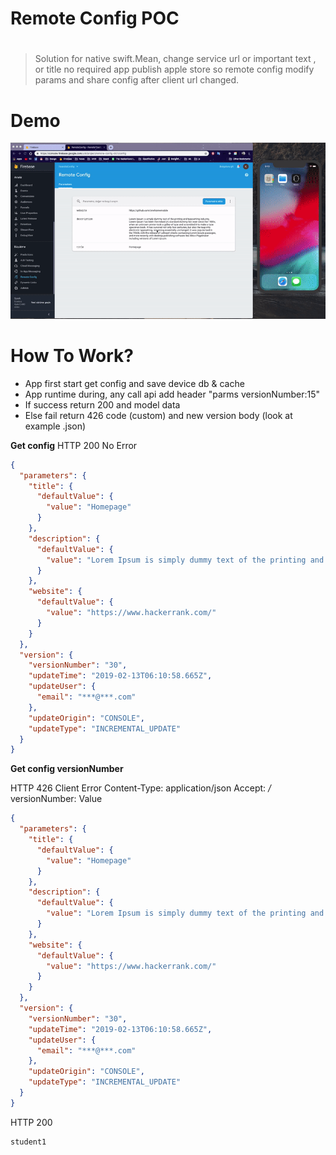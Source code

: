 # Remote Config POC
# 
>  Solution for native swift.Mean, change service url or important text , or title no required app publish apple store so remote config modify params and share config after client url changed.

# Demo

![Remote Config](https://github.com/VB10/RemoteConfigPOC/blob/master/Demos/remoteconfigios.gif?raw=true)

# How To Work?

- App first start get config and save device db & cache
- App runtime during, any call api add header "parms versionNumber:15" 
-  If success return 200 and model data 
- Else fail return 426 code (custom) and new version body (look at example .json)


**Get config**
HTTP 200 No Error
```json
{
  "parameters": {
    "title": {
      "defaultValue": {
        "value": "Homepage"
      }
    },
    "description": {
      "defaultValue": {
        "value": "Lorem Ipsum is simply dummy text of the printing and typesetting industry. Lorem Ipsum has been the industry's standard dummy text ever since the 1500s, when an unknown printer took a galley of type and scrambled it to make a type specimen book. It has survived not only five centuries, but also the leap into electronic typesetting, remaining essentially unchanged. It was popularised in the 1960s with the release of Letraset sheets containing Lorem Ipsum passages, and more recently with desktop publishing software like Aldus PageMaker including versions of Lorem Ipsum."
      }
    },
    "website": {
      "defaultValue": {
        "value": "https://www.hackerrank.com/"
      }
    }
  },
  "version": {
    "versionNumber": "30",
    "updateTime": "2019-02-13T06:10:58.665Z",
    "updateUser": {
      "email": "***@***.com"
    },
    "updateOrigin": "CONSOLE",
    "updateType": "INCREMENTAL_UPDATE"
  }
}
```

**Get config versionNumber**

HTTP 426 Client Error
Content-Type: application/json
Accept: */*
versionNumber: Value
```json
{
  "parameters": {
    "title": {
      "defaultValue": {
        "value": "Homepage"
      }
    },
    "description": {
      "defaultValue": {
        "value": "Lorem Ipsum is simply dummy text of the printing and typesetting industry. Lorem Ipsum has been the industry's standard dummy text ever since the 1500s, when an unknown printer took a galley of type and scrambled it to make a type specimen book. It has survived not only five centuries, but also the leap into electronic typesetting, remaining essentially unchanged. It was popularised in the 1960s with the release of Letraset sheets containing Lorem Ipsum passages, and more recently with desktop publishing software like Aldus PageMaker including versions of Lorem Ipsum."
      }
    },
    "website": {
      "defaultValue": {
        "value": "https://www.hackerrank.com/"
      }
    }
  },
  "version": {
    "versionNumber": "30",
    "updateTime": "2019-02-13T06:10:58.665Z",
    "updateUser": {
      "email": "***@***.com"
    },
    "updateOrigin": "CONSOLE",
    "updateType": "INCREMENTAL_UPDATE"
  }
}

```
HTTP 200
```text
student1
```

